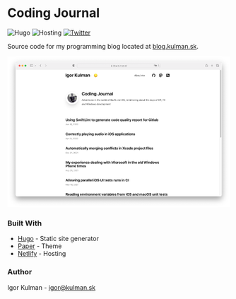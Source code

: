 # Coding Journal

![Hugo](https://img.shields.io/badge/Static%20site%20generator-Hugo-brightgreen.svg)
![Hosting](https://img.shields.io/badge/Hosting-Netlify-red.svg)
[![Twitter](https://img.shields.io/badge/twitter-@igorkulman-blue.svg)](http://twitter.com/igorkulman)

Source code for my programming blog located at [blog.kulman.sk](https://blog.kulman.sk). 

[![Coding Journal](screenshot.png)](https://blog.kulman.sk)

### Built With

* [Hugo](http://gohugo.io) - Static site generator
* [Paper](https://github.com/nanxiaobei/hugo-paper) - Theme
* [Netlify](https://www.netlify.com/) - Hosting

### Author

Igor Kulman - igor@kulman.sk
